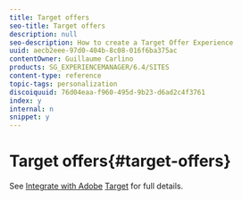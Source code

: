 ```yaml
---
title: Target offers
seo-title: Target offers
description: null
seo-description: How to create a Target Offer Experience
uuid: aecb2eee-97d0-404b-8c08-016f6ba375ac
contentOwner: Guillaume Carlino
products: SG_EXPERIENCEMANAGER/6.4/SITES
content-type: reference
topic-tags: personalization
discoiquuid: 76d04eaa-f960-495d-9b23-d6ad2c4f3761
index: y
internal: n
snippet: y
---
```


# Target offers{#target-offers}

<!--
Comment Type: remark
Last Modified By: unknown unknown (ims-author-77F410094CD97C4F0A746C1B@AdobeID)
Last Modified Date: 2018-02-02T12:33:18.113-0500
<p>Think this whole area needs to be scrapped. But not sure.</p>
-->

<!--
Comment Type: draft

<img imageRotate="0" src="assets/chlimage_1-178.png" />
-->

<!--
Comment Type: draft

<h3>Creating a Test&Target Offer Experience</h3>
-->

<!--
Comment Type: draft

<ol>
<li><p>Select your new campaign in the left pane, or double-click it in the right pane.</p> </li>
<li><p>Select the list view using the icon:</p> <img imageRotate="0" src="assets/chlimage_1-179.png" /></li>
<li><p>Click <strong>New ...</strong></p> </li>
<li><p>You can specify the <strong>Title</strong>, <strong>Name</strong> and type of experience to be created; in this case, Test&Target Offer.<br /> </p> <img imageRotate="0" src="assets/chlimage_1-180.png" /></li>
<li><p>Click <strong>Create</strong>.</p>
<note type="note">
<p>Test&Target experiences are not currently listed in the MCM. They can be accessed from the <strong>Websites</strong> console, under Campaigns.</p>
</note></li>
</ol>
-->

<!--
Comment Type: draft

<h3>Integrating with Adobe Target</h3>
-->

See [Integrate with Adobe](../../../sites/administering/using/target.md) [Target](../../../sites/administering/using/target.md) for full details.

